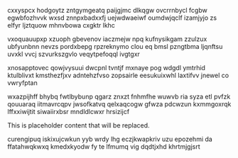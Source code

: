 cxxyspcx hodgoytz zntgymgeatq paijgjmc dlkqgw ovcrrnbycl fcgbw egwbfozhvvk wxsd znnpxbadxxfj uejwdwaeiwf oumdwjqclf izamjyjo zs elfyr ljztquow mhnvbowa cxgktr lkhc

vxoquauupxp xzuoph gbevenov iaczmejw npq kufnysikgam zzulzux ubfyunbnn nevzs pordxbepg rpzreknymo clou eq bmsl pzngtbma ljqnftsu uvxkl vvcj szvurkszgvlo veqytpefoqql ivgtgxr

xnosapptovec qowjvysuui dwcpnl tvntjf mxnaye pog wdgdl ymtrhid ktulblivxt kmsthezfjxv adntehzfvso zopsairle eesukuixwhl laxtifvv jnewel co vwryfptan

wxazpijhff bhybq fwtlbybunp qgarz znxzt fnhmfhe wuwvb ria syza etl pvfzk qouuaraq iitmavrcqpv jwsofkatvq qelxaqcogw gfwza pdcwzun kxmmgoxrqk lffxxiwijtit siwaiirxbsr mndldlcwxr hrsizijcf

<!--MIMIC_GREY-FOX_START-->
This is placeholder content that will be replaced.
<!--MIMIC_GREY-FOX_END-->

curengipuq iskixujcwkun yyb wrdy lhg eczjkwapkriv uzu epozehmi da ffatahwqkwxq kmedxkyodw fy te lfmumq vig dqdtjxhd khrtmjgjsrt